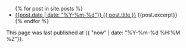 <ul>
  {% for post in site.posts %}
    <li> 
      <a href="{{ post.url | relative_url }}">{{post.date | date: "%Y-%m-%d"}} {{ post.title }}</a>
      {{post.excerpt}}
    </li>
  {% endfor %}
</ul>

This page was last published at {{ "now" | date: "%Y-%m-%d %H:%M %Z"}}.